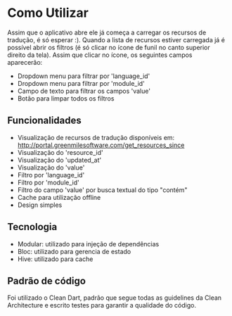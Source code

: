 # Como Utilizar

Assim que o aplicativo abre ele já começa a carregar os recursos de tradução, é só esperar :).
Quando a lista de recursos estiver carregada já é possível abrir os filtros (é só clicar no ícone de funil no canto superior direito da tela).
Assim que clicar no ícone, os seguintes campos aparecerão:

- Dropdown menu para filtrar por 'language_id'
- Dropdown menu para filtrar por 'module_id'
- Campo de texto para filtrar os campos 'value'
- Botão para limpar todos os filtros

## Funcionalidades

- Visualização de recursos de tradução disponíveis em: http://portal.greenmilesoftware.com/get_resources_since
- Visualização do 'resource_id'
- Visualização do 'updated_at'
- Visualização do 'value'
- Filtro por 'language_id'
- Filtro por 'module_id'
- Filtro do campo 'value' por busca textual do tipo "contém"
- Cache para utilização offline
- Design simples


## Tecnologia

- Modular: utilizado para injeção de dependências
- Bloc: utilizado para gerencia de estado
- Hive: utilizado para cache


## Padrão de código

Foi utilizado o Clean Dart, padrão que segue todas as guidelines da Clean Architecture e escrito testes para garantir a qualidade do código.


